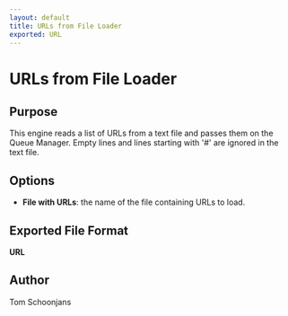 ```yaml
---
layout: default
title: URLs from File Loader
exported: URL
---
```


# URLs from File Loader

## Purpose

This engine reads a list of URLs from a text file and passes them on the Queue Manager. Empty lines and lines starting with '#' are ignored in the text file.

## Options

* <b>File with URLs</b>: the name of the file containing URLs to 
load.

## Exported File Format

<b>URL</b>

## Author

Tom Schoonjans